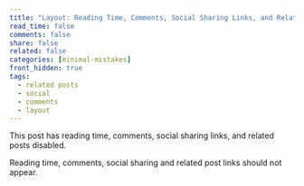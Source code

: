 ```yaml
---
title: "Layout: Reading Time, Comments, Social Sharing Links, and Related Posts Disabled"
read_time: false
comments: false
share: false
related: false
categories: [minimal-mistakes]
front_hidden: true
tags:
  - related posts
  - social
  - comments
  - layout
---
```


This post has reading time, comments, social sharing links, and related posts disabled.

Reading time, comments, social sharing and related post links should not appear.
